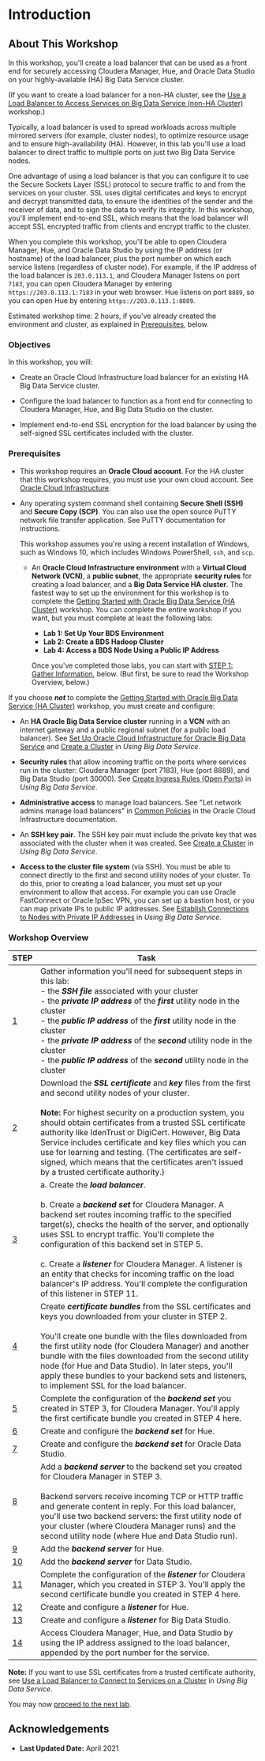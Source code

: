 # Introduction

## About This Workshop

In this workshop, you'll create a load balancer that can be used as a front end for securely accessing Cloudera Manager, Hue, and Oracle Data Studio on your highly-available (HA) Big Data Service cluster.

(If you want to create a load balancer for a non-HA cluster, see the [Use a Load Balancer to Access Services on Big Data Service (non-HA Cluster)](https://livelabs.oracle.com/pls/apex/dbpm/r/livelabs/view-workshop?wid=811) workshop.)  

Typically, a load balancer is used to spread workloads across multiple mirrored servers (for example, cluster nodes), to optimize resource usage and to ensure high-availability (HA). However, in this lab you'll use a load balancer to direct traffic to multiple ports on just two Big Data Service nodes.

One advantage of using a load balancer is that you can configure it to use the Secure Sockets Layer (SSL) protocol to secure traffic to and from the services on your cluster. SSL uses digital certificates and keys to encrypt and decrypt transmitted data, to ensure the identities of the sender and the receiver of data, and to sign the data to verify its integrity.  In this workshop, you'll implement end-to-end SSL, which means that the load balancer will accept SSL encrypted traffic from clients and encrypt traffic to the cluster.

When you complete this workshop, you'll be able to open Cloudera Manager, Hue, and Oracle Data Studio by using the IP address (or hostname) of the load balancer, plus the port number on which each service listens (regardless of cluster node). For example, if the IP address of the load balancer is `203.0.113.1`, and Cloudera Manager listens on port `7183`, you can open Cloudera Manager by entering `https://203.0.113.1:7183` in your web browser. Hue listens on port `8889`, so you can open Hue by entering `https://203.0.113.1:8889`.

Estimated workshop time: 2 hours, if you've already created the environment and cluster, as explained in [Prerequisites](#prerequisites), below.

### Objectives

In this workshop, you will:

* Create an Oracle Cloud Infrastructure load balancer for an existing HA Big Data Service cluster.

* Configure the load balancer to function as a front end for connecting to Cloudera Manager, Hue, and Big Data Studio on the cluster.

* Implement end-to-end SSL encryption for the load balancer by using the self-signed SSL certificates included with the cluster.

### Prerequisites

* This workshop requires an **Oracle Cloud account**. For the HA cluster that this workshop requires, you must use your own cloud account. See [Oracle Cloud Infrastructure](https://www.oracle.com/cloud/).

* Any operating system command shell containing **Secure Shell (SSH)** and **Secure Copy (SCP)**. You can also use the open source PuTTY network file transfer application. See PuTTY documentation for instructions.

  This workshop assumes you're using a recent installation of Windows, such as Windows 10, which includes Windows PowerShell, `ssh`, and `scp`.  

  * An **Oracle Cloud Infrastructure environment** with a **Virtual Cloud Network (VCN)**, a **public subnet**, the appropriate **security rules** for creating a load balancer, and a **Big Data Service HA cluster**. The fastest way to set up the environment for this workshop is to complete the [Getting Started with Oracle Big Data Service (HA Cluster)](https://livelabs.oracle.com/pls/apex/dbpm/r/livelabs/view-workshop?wid=674&session=3565379308288)  workshop. You can complete the entire workshop if you want, but you must complete at least the following labs:

    * **Lab 1: Set Up Your BDS Environment**
    * **Lab 2: Create a BDS Hadoop Cluster**
    * **Lab 4: Access a BDS Node Using a Public IP Address**

    Once you've completed those labs, you can start with [STEP 1: Gather Information](#Step1:GatherInformation), below. (But first, be sure to read the Workshop Overview, below.)

If you choose ***not*** to complete the [Getting Started with Oracle Big Data Service (HA Cluster)](https://livelabs.oracle.com/pls/apex/dbpm/r/livelabs/view-workshop?wid=674&session=3565379308288) workshop, you must create and configure:

* An **HA Oracle Big Data Service cluster** running in a **VCN** with an internet gateway and a public regional subnet (for a public load balancer). See [Set Up Oracle Cloud Infrastructure for Oracle Big Data Service](https://docs-uat.us.oracle.com/en/cloud/paas/big-data-service/user/set-oracle-cloud-infrastructure-oracle-big-data-service.html) and [Create a Cluster](https://docs.oracle.com/en/cloud/paas/big-data-service/user/create-cluster.html) in *Using Big Data Service*.

* **Security rules** that allow incoming traffic on the ports where services run in the cluster: Cloudera Manager (port 7183), Hue (port 8889), and Big Data Studio (port 30000). See [Create Ingress Rules \(Open Ports\)](https://docs.oracle.com/en/cloud/paas/big-data-service/user/define-security-rules.html#GUID-CE7BE686-4047-4DAA-BCE7-3B46BABC321F) in *Using Big Data Service*.

* **Administrative access** to manage load balancers.  See "Let network admins manage load balancers" in [Common Policies](https://docs.cloud.oracle.com/en-us/iaas/Content/Identity/Concepts/commonpolicies.htm) in the Oracle Cloud Infrastructure documentation.

* An **SSH key pair**. The SSH key pair must include the private key that was associated with the cluster when it was created. See [Create a Cluster](https://docs.oracle.com/en/cloud/paas/big-data-service/user/create-cluster.html) in *Using Big Data Service*.

* **Access to the cluster file system** (via SSH). You must be able to connect directly to the first and second utility nodes of your cluster. To do this, prior to creating a load balancer, you must set up your environment to allow that access. For example you can use Oracle FastConnect or Oracle IpSec VPN, you can set up a bastion host, or you can map private IPs to public IP addresses. See  [Establish Connections to Nodes with Private IP Addresses](https://docs.oracle.com/en/cloud/paas/big-data-service/user/establish-connections-nodes-private-ip-addresses.html) in *Using Big Data Service*.

### Workshop Overview

| STEP                                                 | Task                                                                                                                                                                                                                                                                                                                                                                                                                                                                                                                                   |
| ---------------------------------------------------- | -------------------------------------------------------------------------------------------------------------------------------------------------------------------------------------------------------------------------------------------------------------------------------------------------------------------------------------------------------------------------------------------------------------------------------------------------------------------------------------------------------------------------------------- |
| [1](#Step1:GatherInformation)                        | Gather information you'll need for subsequent steps in this lab: <br/> - the ***SSH file*** associated with your cluster<br/> - the ***private IP address*** of the ***first*** utility node in the cluster<br/> - the ***public IP address*** of the ***first*** utility node in the cluster<br/> - the ***private IP address*** of the ***second*** utility node in the cluster<br/> - the ***public IP address*** of the ***second*** utility node in the cluster                                                                   |
| [2](#Step2:CopySSLCertificatesfromtheCluster)        | Download the ***SSL certificate*** and ***key*** files from the first and second utility nodes of your cluster.  <br/><br/>**Note:** For highest security on a production system, you should obtain certificates from a trusted SSL certificate authority like IdenTrust or DigiCert. However, Big Data Service includes certificate and key files which you can use for learning and testing. (The certificates are self-signed, which means that the certificates aren't issued by a trusted certificate authority.)                 |
| [3](#Step3:CreatetheLoadBalancer)                    | a. Create the ***load balancer***. <br/><br/>b. Create a ***backend set*** for Cloudera Manager. A backend set routes incoming traffic to the specified target(s), checks the health of the server, and optionally uses SSL to encrypt traffic. You'll complete the configuration of this backend set in STEP 5. <br/><br/>c. Create a ***listener*** for Cloudera Manager. A listener is an entity that checks for incoming traffic on the load balancer's IP address. You'll complete the configuration of this listener in STEP 11. |
| [4](#Step4:CreateaCertificateBundle)                 | Create ***certificate bundles*** from the SSL certificates and keys you downloaded from your cluster in STEP 2. <br/><br/>You'll create one bundle with the files downloaded from the first utility node (for Cloudera Manager) and another bundle with the files downloaded from the second utility node (for Hue and Data Studio). In later steps, you'll apply these bundles to your backend sets and listeners, to implement SSL for the load balancer.                                                                            |
| [5](#Step5:ConfiguretheBackendSetforClouderaManager) | Complete the configuration of the ***backend set*** you created in STEP 3, for Cloudera Manager. You'll apply the first certificate bundle you created in STEP 4 here.                                                                                                                                                                                                                                                                                                                                                                 |
| [6](#Step6:CreateaBackendSetforHue)                  | Create and configure the ***backend set*** for Hue.                                                                                                                                                                                                                                                                                                                                                                                                                                                                                    |
| [7](#Step7:CreateaBackendSetforBigDataStudio)        | Create and configure the ***backend set*** for Oracle Data Studio.                                                                                                                                                                                                                                                                                                                                                                                                                                                                     |
| [8](#Step8:AddaBackendServerforClouderaManager)      | Add a ***backend server*** to the backend set you created for Cloudera Manager in STEP 3. <br/><br/>Backend servers receive incoming TCP or HTTP traffic and generate content in reply. For this load balancer, you'll use two backend servers: the first utility node of your cluster (where Cloudera Manager runs) and the second utility node (where Hue and Data Studio  run).                                                                                                                                                     |
| [9](#Step9:AddaBackendServerforHue)                  | Add the ***backend server*** for Hue.                                                                                                                                                                                                                                                                                                                                                                                                                                                                                                  |
| [10](#Step10:AddaBackendServerforBigDataStudio)      | Add the ***backend server*** for Data Studio.                                                                                                                                                                                                                                                                                                                                                                                                                                                                                          |
| [11](#Step11:ConfiguretheListenerforClouderaManager) | Complete the configuration of the ***listener*** for Cloudera Manager, which you created in STEP 3.  You'll apply the second certificate bundle you created in STEP 4 here.                                                                                                                                                                                                                                                                                                                                                            |
| [12](#Step12:CreateaListenerforHue)                  | Create and configure a ***listener*** for Hue.                                                                                                                                                                                                                                                                                                                                                                                                                                                                                         |
| [13](#Step13:CreateaListenerforBigDataStudio)        | Create and configure a ***listener*** for Big Data Studio.                                                                                                                                                                                                                                                                                                                                                                                                                                                                             |
| [14](#Step14:AccesstheCluster)                       | Access Cloudera Manager, Hue, and Data Studio by using the IP address assigned to the load balancer, appended by the port number for the service.                                                                                                                                                                                                                                                                                                                                                                                      |

**Note:** If you want to use SSL certificates from a trusted certificate authority, see [Use a Load Balancer to Connect to Services on a Cluster](https://docs.oracle.com/en/cloud/paas/big-data-service/user/use-load-balancer-connect-cluster.html) in *Using Big Data Service*.

You may now [proceed to the next lab](#next).

## Acknowledgements

* **Last Updated Date:** April 2021
